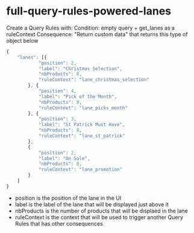# full-query-rules-powered-lanes

Create a Query Rules with:
Condition: empty query + get_lanes as a ruleContext
Consequence: "Return custom data" that returns this type of object below

```javascript
{
	"lanes": [{
			"position": 2,
			"label": "Christmas Selection",
			"nbProducts": 8,
			"ruleContext": "lane_christmas_selection"
		}, {
			"position": 4,
			"label": "Pick of the Month",
			"nbProducts": 8,
			"ruleContext": "lane_picks_month"
		}, {
			"position": 3,
			"label": "St Patrick Must Have",
			"nbProducts": 8,
			"ruleContext": "lane_st_patrick"
		},
		{
			"position": 2,
			"label": "On Sale",
			"nbProducts": 8,
			"ruleContext": "lane_promotion"
		}
	]
}
```

* position is the position of the lane in the UI
* label is the label of the lane that will be displayed just above it
* nbProducts is the number of products that will be displaed in the lane
* ruleContext is the context that will be used to trigger another Query Rules that has other consequences
